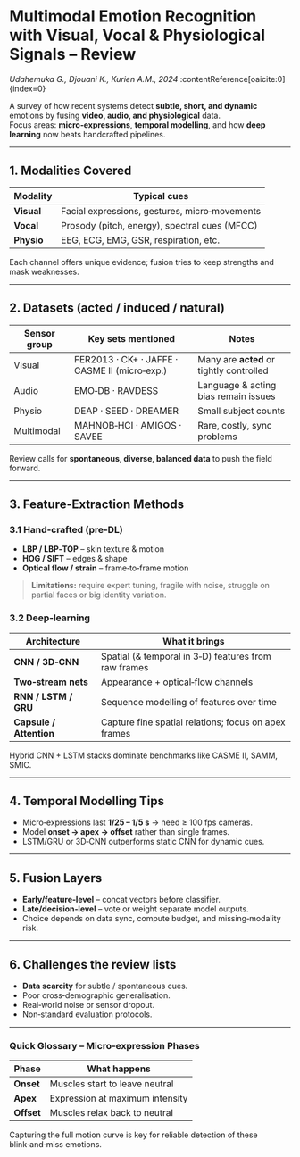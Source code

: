 # Multimodal Emotion Recognition with Visual, Vocal & Physiological Signals – Review  
*Udahemuka G., Djouani K., Kurien A.M., 2024* :contentReference[oaicite:0]{index=0}

A survey of how recent systems detect **subtle, short, and dynamic** emotions by fusing **video, audio, and physiological** data.  
Focus areas: **micro‑expressions**, **temporal modelling**, and how **deep learning** now beats handcrafted pipelines.

---

## 1.  Modalities Covered

| Modality | Typical cues |
|----------|--------------|
|**Visual**|Facial expressions, gestures, micro‑movements|
|**Vocal** |Prosody (pitch, energy), spectral cues (MFCC)|
|**Physio**|EEG, ECG, EMG, GSR, respiration, etc.|

Each channel offers unique evidence; fusion tries to keep strengths and mask weaknesses.

---

## 2.  Datasets (acted / induced / natural)

| Sensor group | Key sets mentioned | Notes |
|--------------|-------------------|-------|
|Visual|FER2013 · CK+ · JAFFE · CASME II (micro‑exp.)|Many are **acted** or tightly controlled|
|Audio |EMO‑DB · RAVDESS|Language & acting bias remain issues|
|Physio|DEAP · SEED · DREAMER|Small subject counts|
|Multimodal|MAHNOB‑HCI · AMIGOS · SAVEE|Rare, costly, sync problems|

Review calls for **spontaneous, diverse, balanced data** to push the field forward.

---

## 3.  Feature‑Extraction Methods

### 3.1  Hand‑crafted (pre‑DL)

* **LBP / LBP‑TOP** – skin texture & motion  
* **HOG / SIFT** – edges & shape  
* **Optical flow / strain** – frame‑to‑frame motion  

> **Limitations:** require expert tuning, fragile with noise, struggle on partial faces or big identity variation.

### 3.2  Deep‑learning

| Architecture | What it brings |
|--------------|---------------|
|**CNN / 3D‑CNN**|Spatial (& temporal in 3‑D) features from raw frames|
|**Two‑stream nets**|Appearance + optical‑flow channels|
|**RNN / LSTM / GRU**|Sequence modelling of features over time|
|**Capsule / Attention**|Capture fine spatial relations; focus on apex frames|

Hybrid CNN + LSTM stacks dominate benchmarks like CASME II, SAMM, SMIC.

---

## 4.  Temporal Modelling Tips

* Micro‑expressions last **1/25 – 1/5 s** → need ≥ 100 fps cameras.  
* Model **onset → apex → offset** rather than single frames.  
* LSTM/GRU or 3D‑CNN outperforms static CNN for dynamic cues.

---

## 5.  Fusion Layers

* **Early/feature‑level** – concat vectors before classifier.  
* **Late/decision‑level** – vote or weight separate model outputs.  
* Choice depends on data sync, compute budget, and missing‑modality risk.

---

## 6.  Challenges the review lists

* **Data scarcity** for subtle / spontaneous cues.  
* Poor cross‑demographic generalisation.  
* Real‑world noise or sensor dropout.  
* Non‑standard evaluation protocols.

---

### Quick Glossary – Micro‑expression Phases

| Phase  | What happens |
|--------|--------------|
|**Onset** | Muscles start to leave neutral |
|**Apex**  | Expression at maximum intensity |
|**Offset**| Muscles relax back to neutral |

Capturing the full motion curve is key for reliable detection of these blink‑and‑miss emotions.
